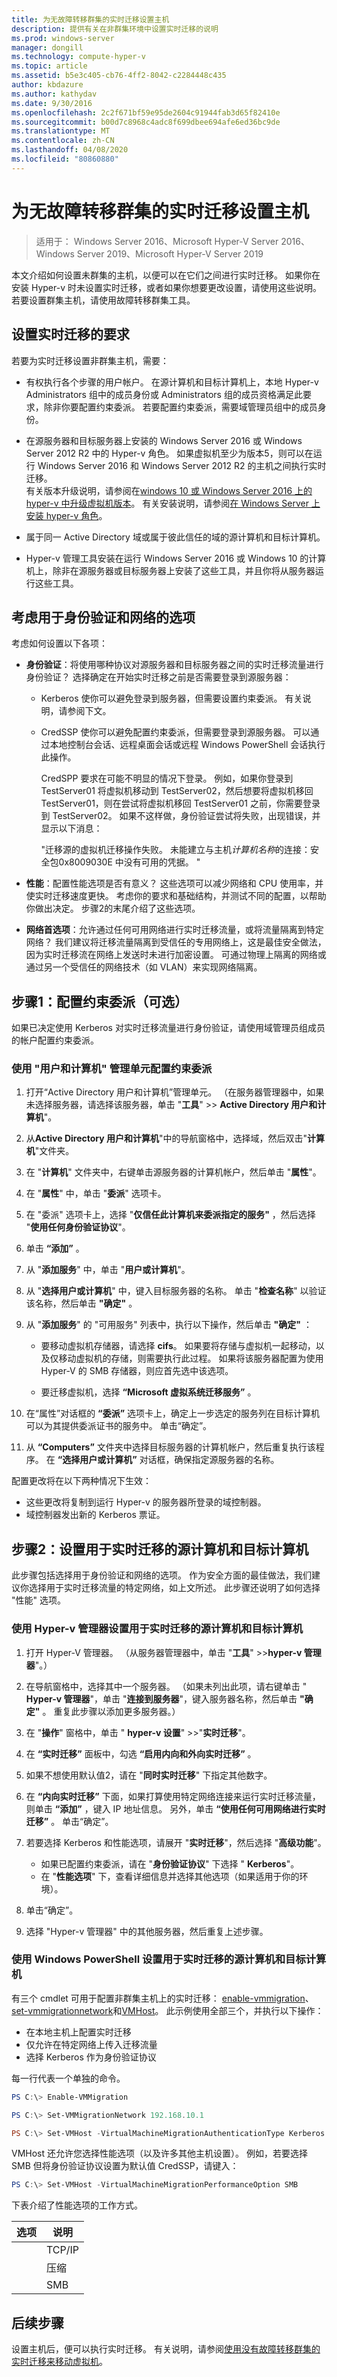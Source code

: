 ```yaml
---
title: 为无故障转移群集的实时迁移设置主机
description: 提供有关在非群集环境中设置实时迁移的说明
ms.prod: windows-server
manager: dongill
ms.technology: compute-hyper-v
ms.topic: article
ms.assetid: b5e3c405-cb76-4ff2-8042-c2284448c435
author: kbdazure
ms.author: kathydav
ms.date: 9/30/2016
ms.openlocfilehash: 2c2f671bf59e95de2604c91944fab3d65f82410e
ms.sourcegitcommit: b00d7c8968c4adc8f699dbee694afe6ed36bc9de
ms.translationtype: MT
ms.contentlocale: zh-CN
ms.lasthandoff: 04/08/2020
ms.locfileid: "80860880"
---
```

# <a name="set-up-hosts-for-live-migration-without-failover-clustering"></a>为无故障转移群集的实时迁移设置主机

>适用于： Windows Server 2016、Microsoft Hyper-V Server 2016、Windows Server 2019、Microsoft Hyper-V Server 2019

本文介绍如何设置未群集的主机，以便可以在它们之间进行实时迁移。 如果你在安装 Hyper-v 时未设置实时迁移，或者如果你想要更改设置，请使用这些说明。 若要设置群集主机，请使用故障转移群集工具。

## <a name="requirements-for-setting-up-live-migration"></a>设置实时迁移的要求

若要为实时迁移设置非群集主机，需要：

-  有权执行各个步骤的用户帐户。 在源计算机和目标计算机上，本地 Hyper-v Administrators 组中的成员身份或 Administrators 组的成员资格满足此要求，除非你要配置约束委派。 若要配置约束委派，需要域管理员组中的成员身份。

- 在源服务器和目标服务器上安装的 Windows Server 2016 或 Windows Server 2012 R2 中的 Hyper-v 角色。 如果虚拟机至少为版本5，则可以在运行 Windows Server 2016 和 Windows Server 2012 R2 的主机之间执行实时迁移。 <br>有关版本升级说明，请参阅在[windows 10 或 Windows Server 2016 上的 hyper-v 中升级虚拟机版本](Upgrade-virtual-machine-version-in-Hyper-V-on-Windows-or-Windows-Server.md)。 有关安装说明，请参阅[在 Windows Server 上安装 hyper-v 角色](../get-started/Install-the-Hyper-V-role-on-Windows-Server.md)。

- 属于同一 Active Directory 域或属于彼此信任的域的源计算机和目标计算机。
- Hyper-v 管理工具安装在运行 Windows Server 2016 或 Windows 10 的计算机上，除非在源服务器或目标服务器上安装了这些工具，并且你将从服务器运行这些工具。

## <a name="consider-options-for-authentication-and-networking"></a>考虑用于身份验证和网络的选项

考虑如何设置以下各项：

-  **身份验证**：将使用哪种协议对源服务器和目标服务器之间的实时迁移流量进行身份验证？ 选择确定在开始实时迁移之前是否需要登录到源服务器：
   - Kerberos 使你可以避免登录到服务器，但需要设置约束委派。 有关说明，请参阅下文。
   - CredSSP 使你可以避免配置约束委派，但需要登录到源服务器。 可以通过本地控制台会话、远程桌面会话或远程 Windows PowerShell 会话执行此操作。

      CredSPP 要求在可能不明显的情况下登录。 例如，如果你登录到 TestServer01 将虚拟机移动到 TestServer02，然后想要将虚拟机移回 TestServer01，则在尝试将虚拟机移回 TestServer01 之前，你需要登录到 TestServer02。 如果不这样做，身份验证尝试将失败，出现错误，并显示以下消息：

      "迁移源的虚拟机迁移操作失败。
      未能建立与主机*计算机名称*的连接：安全包0x8009030E 中没有可用的凭据。 "

-   **性能**：配置性能选项是否有意义？ 这些选项可以减少网络和 CPU 使用率，并使实时迁移速度更快。 考虑你的要求和基础结构，并测试不同的配置，以帮助你做出决定。 步骤2的末尾介绍了这些选项。

-  **网络首选项**：允许通过任何可用网络进行实时迁移流量，或将流量隔离到特定网络？ 我们建议将迁移流量隔离到受信任的专用网络上，这是最佳安全做法，因为实时迁移流在网络上发送时未进行加密设置。 可通过物理上隔离的网络或通过另一个受信任的网络技术（如 VLAN）来实现网络隔离。

## <a name="step-1-configure-constrained-delegation-optional"></a><a name="BKMK_Step1"></a>步骤1：配置约束委派（可选）
如果已决定使用 Kerberos 对实时迁移流量进行身份验证，请使用域管理员组成员的帐户配置约束委派。

### <a name="use-the-users-and-computers-snap-in-to-configure-constrained-delegation"></a>使用 "用户和计算机" 管理单元配置约束委派

1.  打开“Active Directory 用户和计算机”管理单元。 （在服务器管理器中，如果未选择服务器，请选择该服务器，单击 "**工具**" >> **Active Directory 用户和计算机**"。

2.  从**Active Directory 用户和计算机**"中的导航窗格中，选择域，然后双击"**计算机**"文件夹。

3.  在 "**计算机**" 文件夹中，右键单击源服务器的计算机帐户，然后单击 "**属性**"。

4.  在 "**属性**" 中，单击 "**委派**" 选项卡。

5.  在 "委派" 选项卡上，选择 "**仅信任此计算机来委派指定的服务"** ，然后选择 "**使用任何身份验证协议**"。

6.  单击 **“添加”** 。

7.  从 "**添加服务**" 中，单击 "**用户或计算机**"。

8.  从 "**选择用户或计算机**" 中，键入目标服务器的名称。 单击 "**检查名称**" 以验证该名称，然后单击 **"确定"** 。

9. 从 "**添加服务**" 的 "可用服务" 列表中，执行以下操作，然后单击 **"确定"** ：

    -   要移动虚拟机存储器，请选择 **cifs**。 如果要将存储与虚拟机一起移动，以及仅移动虚拟机的存储，则需要执行此过程。 如果将该服务器配置为使用 Hyper-V 的 SMB 存储器，则应首先选中该选项。

    -   要迁移虚拟机，选择 **“Microsoft 虚拟系统迁移服务”** 。

10. 在“属性”对话框的 **“委派”** 选项卡上，确定上一步选定的服务列在目标计算机可以为其提供委派证书的服务中。 单击“确定”。

11. 从 **“Computers”** 文件夹中选择目标服务器的计算机帐户，然后重复执行该程序。 在 **“选择用户或计算机”** 对话框，确保指定源服务器的名称。

配置更改将在以下两种情况下生效：

  -  这些更改将复制到运行 Hyper-v 的服务器所登录的域控制器。
  -  域控制器发出新的 Kerberos 票证。

## <a name="step-2-set-up-the-source-and-destination-computers-for-live-migration"></a><a name="BKMK_Step2"></a>步骤2：设置用于实时迁移的源计算机和目标计算机
此步骤包括选择用于身份验证和网络的选项。 作为安全方面的最佳做法，我们建议你选择用于实时迁移流量的特定网络，如上文所述。 此步骤还说明了如何选择 "性能" 选项。

### <a name="use-hyper-v-manager-to-set-up-the-source-and-destination-computers-for-live-migration"></a>使用 Hyper-v 管理器设置用于实时迁移的源计算机和目标计算机

1.  打开 Hyper-V 管理器。 （从服务器管理器中，单击 "**工具**" >>**hyper-v 管理器**"。）

2.  在导航窗格中，选择其中一个服务器。 （如果未列出此项，请右键单击 " **Hyper-v 管理器**"，单击 "**连接到服务器**"，键入服务器名称，然后单击 **"确定"** 。 重复此步骤以添加更多服务器。）

3.  在 "**操作**" 窗格中，单击 " **hyper-v 设置**" >>"**实时迁移**"。

4.  在 **“实时迁移”** 面板中，勾选 **“启用内向和外向实时迁移”** 。

5.  如果不想使用默认值2，请在 "**同时实时迁移**" 下指定其他数字。

6.  在 **“内向实时迁移”** 下面，如果打算使用特定网络连接来运行实时迁移流量，则单击 **“添加”** ，键入 IP 地址信息。 另外，单击 **“使用任何可用网络进行实时迁移”** 。 单击“确定”。

7.  若要选择 Kerberos 和性能选项，请展开 "**实时迁移**"，然后选择 "**高级功能**"。

    - 如果已配置约束委派，请在 "**身份验证协议**" 下选择 " **Kerberos**"。
    - 在 "**性能选项**" 下，查看详细信息并选择其他选项（如果适用于你的环境）。

8. 单击“确定”。

9. 选择 "Hyper-v 管理器" 中的其他服务器，然后重复上述步骤。

### <a name="use-windows-powershell-to-set-up-the-source-and-destination-computers-for-live-migration"></a>使用 Windows PowerShell 设置用于实时迁移的源计算机和目标计算机

有三个 cmdlet 可用于配置非群集主机上的实时迁移： [enable-vmmigration](https://technet.microsoft.com/library/hh848544.aspx)、 [set-vmmigrationnetwork](https://technet.microsoft.com/library/hh848467.aspx)和[VMHost](https://technet.microsoft.com/library/hh848524.aspx)。 此示例使用全部三个，并执行以下操作：
  - 在本地主机上配置实时迁移
  - 仅允许在特定网络上传入迁移流量
  - 选择 Kerberos 作为身份验证协议

每一行代表一个单独的命令。

```PowerShell
PS C:\> Enable-VMMigration

PS C:\> Set-VMMigrationNetwork 192.168.10.1

PS C:\> Set-VMHost -VirtualMachineMigrationAuthenticationType Kerberos
```

VMHost 还允许您选择性能选项（以及许多其他主机设置）。 例如，若要选择 SMB 但将身份验证协议设置为默认值 CredSSP，请键入：

```PowerShell
PS C:\> Set-VMHost -VirtualMachineMigrationPerformanceOption SMB
```

下表介绍了性能选项的工作方式。

|选项|说明|
|----------|---------------|
    |TCP/IP|通过 TCP/IP 连接将虚拟机的内存复制到目标服务器。|
    |压缩|在通过 TCP/IP 连接将虚拟机复制到目标服务器之前压缩该虚拟机的内存内容。 **注意：** 这是**默认**设置。|
    |SMB|通过 SMB 3.0 连接将虚拟机的内存复制到目标服务器。<p>-当源服务器和目标服务器上的网络适配器启用了远程直接内存访问（RDMA）功能时，将使用 SMB 直通。<br />-在识别到正确的 SMB 多通道配置后，SMB 多通道将自动检测并使用多个连接。<p>有关详细信息，请参阅[通过 SMB 直通优化文件服务器的性能](https://technet.microsoft.com/library/jj134210(WS.11).aspx)。|

 ## <a name="next-steps"></a>后续步骤

 设置主机后，便可以执行实时迁移。 有关说明，请参阅[使用没有故障转移群集的实时迁移来移动虚拟机](../manage/Use-live-migration-without-Failover-Clustering-to-move-a-virtual-machine.md)。
